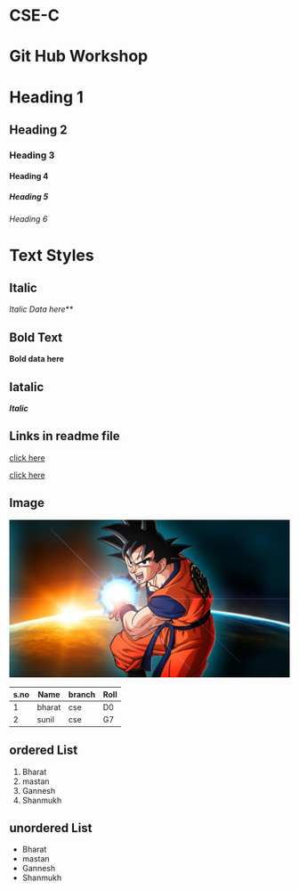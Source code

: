 # CSE-C
# Git Hub Workshop
# Heading 1
## Heading 2
### Heading 3
#### Heading 4
##### Heading 5
###### Heading 6
# Text Styles 

## Italic 
*Italic Data here***

## Bold Text
**Bold data here**

## Iatalic
***Italic***


## Links in readme file
[click here](https://www.aec.edu.in/)

[click here](https://www.google.com/)

## Image
![Kakarot](goku.jpg)

|s.no|Name|branch|Roll|
|----|----|------|----|
|1|bharat|cse|D0|
|2|sunil|cse|G7|

## ordered List

1. Bharat
2. mastan
3. Gannesh
4. Shanmukh

## unordered List
- Bharat
- mastan
- Gannesh
- Shanmukh
